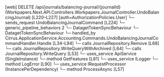 [web] DELETE /api/journals/balancing-journal/{journalId}  (Workpapers.Next.API.Controllers.Workpapers.JournalController.UndoBalancingJournal)  [L220–L227] [auth=AuthorizationPolicies.User]
  └─ sends_request UndoBalancingJournalCommand [L224]
    └─ generic_pipeline_behaviors 2
      └─ DatagetTokenSyncBehaviour
      └─ DatagetTokenSyncBehaviour
    └─ handled_by Cirrus.ApplicationService.Accounting.Commands.UndoBalancingJournalCommandHandler.Handle [L34–L94]
      └─ calls JournalRepository.Remove [L68]
      └─ calls JournalRepository.WriteQueryWithArchived [L64]
      └─ calls JournalRepository.WriteQuery [L53]
      └─ uses_service ApiService (SingleInstance)
        └─ method GetFeatures [L81]
      └─ uses_service ILogger<UndoBalancingJournalCommandHandler>
        └─ method LogError [L90]
      └─ uses_service IRequestProcessor (InstancePerDependency)
        └─ method ProcessAsync [L57]

